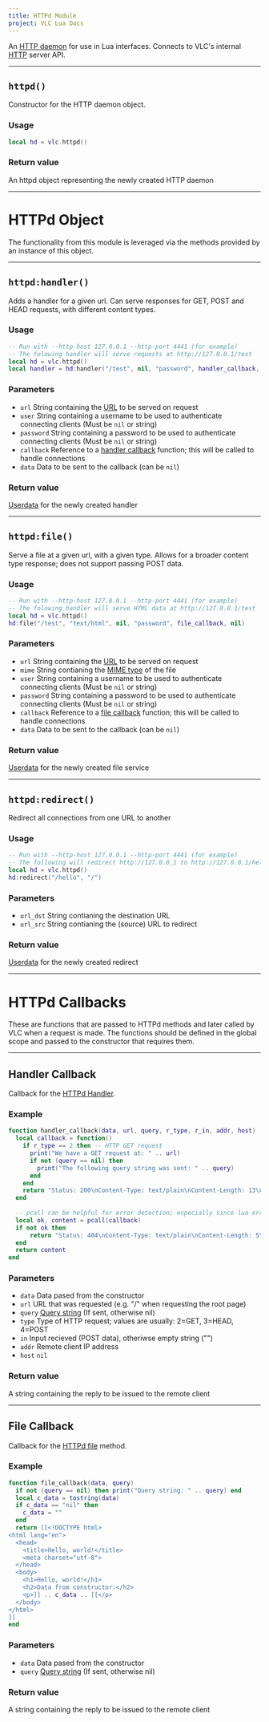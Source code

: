 ```yaml
---
title: HTTPd Module
project: VLC Lua Docs
---
```


An [HTTP daemon](https://www.webopedia.com/TERM/H/HTTPD.html) for use in Lua interfaces. Connects to VLC's internal [HTTP](https://en.wikipedia.org/wiki/Hypertext_Transfer_Protocol) server API.

----
## `httpd()`
Constructor for the HTTP daemon object. 

### Usage
```lua
local hd = vlc.httpd()
```

### Return value
An httpd object representing the newly created HTTP daemon

----
# HTTPd Object
The functionality from this module is leveraged via the methods provided by an instance of this object.

----
## `httpd:handler()`
Adds a handler for a given url. Can serve responses for GET, POST and HEAD requests, with different content types.

### Usage
```lua
-- Run with --http-host 127.0.0.1 --http-port 4441 (for example)
-- The folowing handler will serve requests at http://127.0.0.1/test
local hd = vlc.httpd()
local handler = hd:handler("/test", nil, "password", handler_callback, nil)
```

### Parameters
- `url` String containing the [URL](https://en.wikipedia.org/wiki/URL) to be served on request
- `user` String containing a username to be used to authenticate connecting clients (Must be `nil` or string)
- `password` String containing a password to be used to authenticate connecting clients (Must be `nil` or string)
- `callback` Reference to a [handler callback](#handler-callback) function; this will be called to handle connections
- `data` Data to be sent to the callback (can be `nil`)

### Return value
[Userdata](https://stackoverflow.com/a/4332717) for the newly created handler

----
## `httpd:file()`
Serve a file at a given url, with a given type. Allows for a broader content type response; does not support passing POST data.

### Usage
```lua
-- Run with --http-host 127.0.0.1 --http-port 4441 (for example)
-- The folowing handler will serve HTML data at http://127.0.0.1/test
local hd = vlc.httpd()
hd:file("/test", "text/html", nil, "password", file_callback, nil)
```

### Parameters
- `url` String containing the [URL](https://en.wikipedia.org/wiki/URL) to be served on request
- `mime` String contianing the [MIME type](https://en.wikipedia.org/wiki/Media_type) of the file
- `user` String containing a username to be used to authenticate connecting clients (Must be `nil` or string)
- `password` String containing a password to be used to authenticate connecting clients (Must be `nil` or string)
- `callback` Reference to a [file callback](#file-callback) function; this will be called to handle connections
- `data` Data to be sent to the callback (can be `nil`)

### Return value
[Userdata](https://stackoverflow.com/a/4332717) for the newly created file service

----
## `httpd:redirect()`
Redirect all connections from one URL to another

### Usage
```lua
-- Run with --http-host 127.0.0.1 --http-port 4441 (for example)
-- The following will redirect http://127.0.0.1 to http://127.0.0.1/hello
local hd = vlc.httpd()
hd:redirect("/hello", "/")
```

### Parameters
- `url_dst` String contianing the destination URL
- `url_src` String contianing the (source) URL to redirect

### Return value
[Userdata](https://stackoverflow.com/a/4332717) for the newly created redirect

----
# HTTPd Callbacks
These are functions that are passed to HTTPd methods and later called by VLC when a request is made. The functions should be defined in the global scope and passed to the constructor that requires them.

----
## Handler Callback
Callback for the [HTTPd Handler](#httpdhandler).

### Example
```lua
function handler_callback(data, url, query, r_type, r_in, addr, host)
  local callback = function()
    if r_type == 2 then -- HTTP GET request
      print("We have a GET request at: " .. url)
      if not (query == nil) then
        print("The following query string was sent: " .. query)
      end
    end
    return "Status: 200\nContent-Type: text/plain\nContent-Length: 13\n\nHello, World!\n"
  end
  
  -- pcall can be helpful for error detection; especially since lua errors can kill httpd
  local ok, content = pcall(callback) 
  if not ok then
      return "Status: 404\nContent-Type: text/plain\nContent-Length: 5\n\nError\n"
  end
  return content
end
```

### Parameters
- `data` Data pased from the constructor
- `url` URL that was requested (e.g. "/" when requesting the root page)
- `query` [Query string](https://en.wikipedia.org/wiki/Query_string) (If sent, otherwise nil)
- `type` Type of HTTP request; values are usually: 2=GET, 3=HEAD, 4=POST
- `in` Input recieved (POST data), otheriwse empty string ("")
- `addr` Remote client IP address
- `host` `nil`
<!-- 
TODO: Look into this: Is host param an unused value?
Source code sends NULL as host value from httpd_HandlerCallBack -> vlclua_httpd_handler_callback
https://code.videolan.org/videolan/vlc/-/blob/master/src/network/httpd.c#L435
-->

### Return value
A string containing the reply to be issued to the remote client

----
## File Callback
Callback for the [HTTPd file](#httpfile) method.

### Example
```lua
function file_callback(data, query)
  if not (query == nil) then print("Query string: " .. query) end
  local c_data = tostring(data)
  if c_data == "nil" then
    c_data = ""
  end
  return [[<!DOCTYPE html>
<html lang="en">
  <head>
    <title>Hello, world!</title>
    <meta charset="utf-8">
  </head>
  <body>
    <h1>Hello, world!</h1>
    <h2>Data from constructor:</h2>
    <p>]] .. c_data .. [[</p>
  </body>
</html>
]]
end
```

### Parameters
- `data` Data pased from the constructor
- `query` [Query string](https://en.wikipedia.org/wiki/Query_string) (If sent, otherwise nil)

### Return value
A string containing the reply to be issued to the remote client
